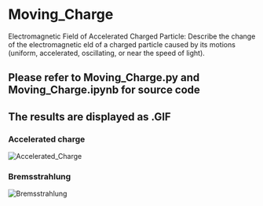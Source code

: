 # Moving_Charge

Electromagnetic Field of Accelerated Charged Particle: Describe the change of the electromagnetic eld of a charged particle caused by its motions (uniform, accelerated, oscillating, or near the speed of light).

## Please refer to Moving_Charge.py and Moving_Charge.ipynb for source code

## The results are displayed as .GIF

### Accelerated charge
![Accelerated_Charge](https://user-images.githubusercontent.com/13595525/139912021-12717ce0-943b-4cda-ae92-ad0e84a71b4a.gif)

### Bremsstrahlung
![Bremsstrahlung](https://user-images.githubusercontent.com/13595525/139912304-1a404732-81f1-45c3-a09a-7c55ed2c0e61.gif)
